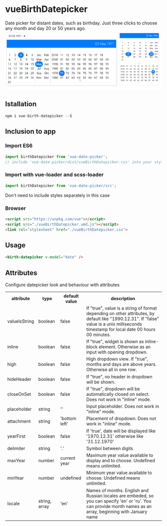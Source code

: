 # vueBirthDatepicker
Date picker for distant dates, such as birthday.
Just three clicks to choose any month and day 20 or 50 years ago.
![Screenshot of vue-birth-datepicker](./vue-birth-datepicker-screenshot.png)

## Istallation
```javascript
npm i vue-birth-datepicker --S
```
## Inclusion to app
### Import ES6
```javascript
import birthDatepicker from 'vue-date-picker';
// include 'vue-date-picker/dist/vueBirthDatepicker.css' into your styles
```

### Import with vue-loader and scss-loader
```javascript
import birthDatepicker from 'vue-date-picker/src';
```
Don't need to include styles separately in this case

### Browser
```html
<script src="https://unpkg.com/vue"></script>
<script src="./vueBirthDatepicker.umd.js"></script>
<link rel="stylesheet" href="./vueBirthDatepicker.css">
```

## Usage
```html
<birth-datepicker v-model="date" />
```

## Attributes
Configure datepicker look and behaviour with attributes
<table>
 <tr>
   <th>attribute</th>
   <th>type</th>
   <th>default value</th>
   <th>description</th>
 </tr>
 <tr>
   <td>valueIsString</td>
   <td>boolean</td>
   <td>false</td>
   <td>If "true", value is a string of format depending on other attributes, by default like "1990.12.31". If "false" value is a unix milliseconds timestamp for local date 00 hours 00 minutes.</td>
 </tr>
 <tr>
   <td>inline</td>
   <td>boolean</td>
   <td>false</td>
   <td>If "true", widget is shown as inline-block element. Otherwise as an input with opening dropdown.</td>
 </tr>
 <tr>
   <td>high</td>
   <td>boolean</td>
   <td>false</td>
   <td>High dropdown view. If "true", months and days are above years. Otherwise all in one row.</td>
 </tr>
 <tr>
   <td>hideHeader</td>
   <td>boolean</td>
   <td>false</td>
   <td>If "true", no header in dropdown will be shown.</td>
 </tr>
 <tr>
   <td>closeOnSet</td>
   <td>boolean</td>
   <td>false</td>
   <td>If "true", dropdown will be automatically closed on select. Does not work in "inline" mode.</td>
 </tr>
 <tr>
   <td>placeholder</td>
   <td>string</td>
   <td>''</td>
   <td>Input placeholder. Does not work in "inline" mode.</td>
 </tr>
 <tr>
   <td>attachment</td>
   <td>string</td>
   <td>'bottom left'</td>
   <td>Placement of dropdown. Does not work in "inline" mode.</td>
 </tr>
 <tr>
   <td>yearFirst</td>
   <td>boolean</td>
   <td>false</td>
   <td>If 'true', date will be displayed like '1970.12.31' otherwise like '31.12.1970'</td>
 </tr>
 <tr>
   <td>delimiter</td>
   <td>string</td>
   <td>'.'</td>
   <td>Symbol between digits</td>
 </tr>
 <tr>
   <td>maxYear</td>
   <td>number</td>
   <td>current year</td>
   <td>Maximum year value available to display and to choose. Undefined means unlimited.</td>
 </tr>
 <tr>
   <td>minYear</td>
   <td>number</td>
   <td>undefined</td>
   <td>Minimum year value available to choose. Undefined means unlimited.</td>
 </tr>
 <tr>
   <td>locale</td>
   <td>string, array</td>
   <td>'en'</td>
   <td>Names of months. English and Russian locales are embeded, so you can specify 'en' or 'ru'. You can provide month names as an array, beginning with January name</td>
 </tr>
</table>
